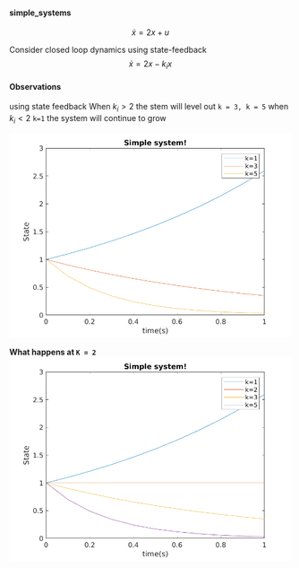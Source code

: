#### simple_systems
$$ \dot{x} = 2x + u $$

Consider closed loop dynamics using state-feedback
$$ \dot{x} = 2x - k_{i}x$$

#### Observations
using state feedback 
When $k_{i} > 2$ the stem will level out ```k = 3, k = 5```
when $k_{i} < 2$ ```k=1``` the system will continue to grow

<img src="./figs/state-feedback.png">

**What happens at ```K = 2```**
<img src="./figs/state-feedback2.png">